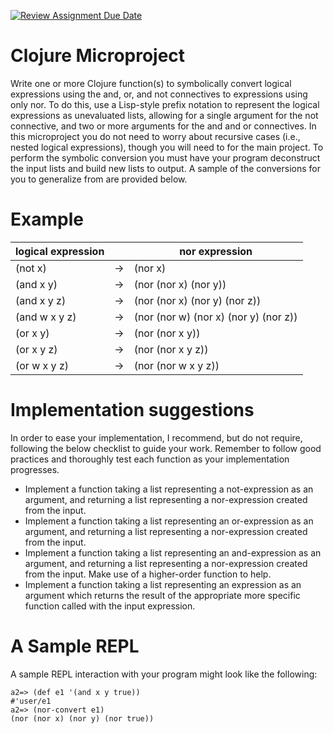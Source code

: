 [![Review Assignment Due Date](https://classroom.github.com/assets/deadline-readme-button-24ddc0f5d75046c5622901739e7c5dd533143b0c8e959d652212380cedb1ea36.svg)](https://classroom.github.com/a/x4bLE45X)
# Clojure Microproject

Write one or more Clojure function(s) to symbolically convert logical expressions using the and, or, and not connectives to expressions using only nor. To do this, use a Lisp-style prefix notation to represent the logical expressions as unevaluated lists, allowing for a single argument for the not connective, and two or more arguments for the and and or connectives. In this microproject you do not need to worry about recursive cases (i.e., nested logical expressions), though you will need to for the main project. To perform the symbolic conversion you must have your program deconstruct the input lists and build new lists to output. A sample of the conversions for you to generalize from are provided below.

# Example
  | logical expression|		| nor expression|
 |-------------|--------------|---|
|(not x)    |   -> |(nor x)|
|(and x y)   |  -> |(nor (nor x) (nor y))|
|(and x y z) |  ->| (nor (nor x) (nor y) (nor z))|
|(and w x y z) |-> |(nor (nor w) (nor x) (nor y) (nor z))|
|(or x y)   |   -> |(nor (nor x y))|
|(or x y z)  |  ->| (nor (nor x y z))|
|(or w x y z) | -> |(nor (nor w x y z))|

# Implementation suggestions
In order to ease your implementation, I recommend, but do not require, following the below checklist to guide your work. Remember to follow good practices and thoroughly test each function as your implementation progresses.

- Implement a function taking a list representing a not-expression as an argument, and returning a list representing a nor-expression created from the input.
- Implement a function taking a list representing an or-expression as an argument, and returning a list representing a nor-expression created from the input.
- Implement a function taking a list representing an and-expression as an argument, and returning a list representing a nor-expression created from the input. Make use of a higher-order function to help.
- Implement a function taking a list representing an expression as an argument which returns the result of the appropriate more specific function called with the input expression.

# A Sample REPL 
A sample REPL interaction with your program might look like the following:

`a2=> (def e1 '(and x y true))`<br />
`#'user/e1`<br />
`a2=> (nor-convert e1)`<br />
`(nor (nor x) (nor y) (nor true))`<br />


